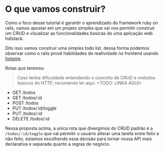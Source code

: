 # O que vamos construir?

Como o foco desse tutorial é garantir o aprendizado do framework ruby on rails, vamos apostar em um projeto simples que vai nos permitir construir um CRUD e visualizar as funcionalidades basicas de uma aplicação web fullstack.

Dito isso vamos construir uma simples todo list, dessa forma podemos observar como o rails provê habilidades de reatividade no frontend usando [hotwire](https://hotwired.dev/).

Rotas que teremos:

> Caso tenha dificuldade entendendo o conceito de CRUD e metodos basicos do HTTP, recomendo ler aqui: <TODO: LINKA AQUI>

- GET /todos
- GET /todos/:id
- POST /todos
- PUT /todos/:id/toggle
- PUT /todos/:id
- DELETE /todos/:id

Nessa proposta acima, a unica rota que divergimos do CRUD padrão é a `/todos/:id/toggle` que vai permitir o usuário alterar uma tarefa entre feito e não feito, estamos escolhendo essa decisão para tornar nossa API mais declarativa e separada quanto a regras de negócio.

